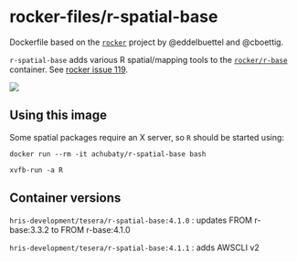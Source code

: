 # rocker-files/r-spatial-base

Dockerfile based on the [`rocker`](https://github.com/rocker-org/rocker) project by @eddelbuettel and @cboettig.

`r-spatial-base` adds various R spatial/mapping tools to the [`rocker/r-base`](https://hub.docker.com/r/rocker/r-base/) container.
See [rocker issue 119](https://github.com/rocker-org/rocker/issues/119).

[![](https://images.microbadger.com/badges/image/achubaty/r-spatial-base.svg)](https://microbadger.com/images/achubaty/r-spatial-base)

## Using this image

Some spatial packages require an X server, so `R` should be started using:

```
docker run --rm -it achubaty/r-spatial-base bash

xvfb-run -a R
```

## Container versions

`hris-development/tesera/r-spatial-base:4.1.0` : updates FROM r-base:3.3.2 to FROM r-base:4.1.0

`hris-development/tesera/r-spatial-base:4.1.1` : adds AWSCLI v2
